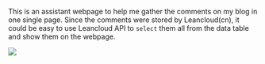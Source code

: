 This is an assistant webpage to help me gather the comments on my blog in one single page. Since the comments were stored by Leancloud(cn), it could be easy to use Leancloud API to `select` them all from the data table and show them on the webpage.

![](https://cdn.jsdelivr.net/gh/TianZonglin/commentsALL/demo.png)